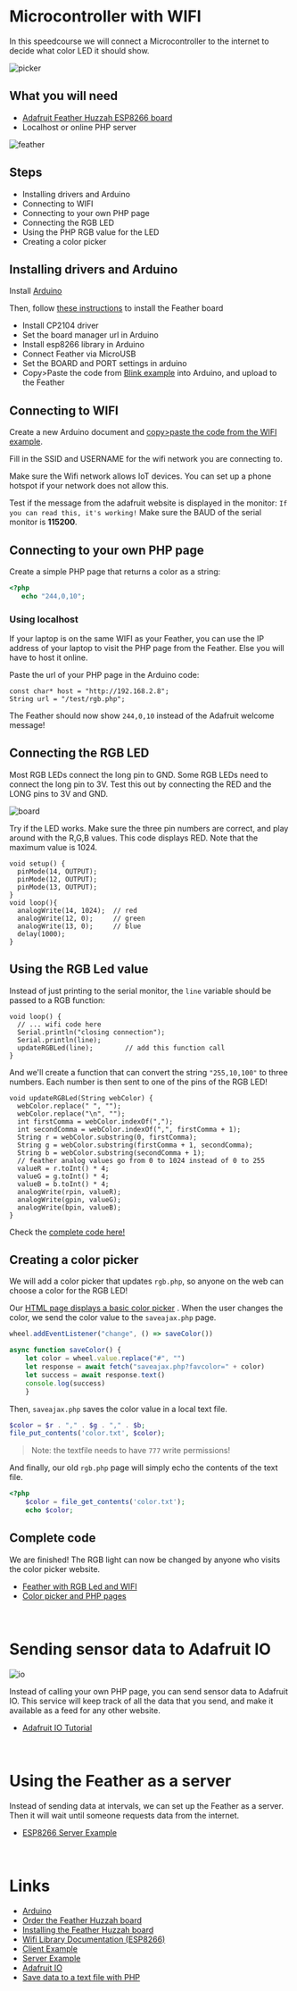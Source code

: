 # Microcontroller with WIFI

In this speedcourse we will connect a Microcontroller to the internet to decide what color LED it should show.

![picker](./colorpicker.png)

## What you will need

- [Adafruit Feather Huzzah ESP8266 board](https://learn.adafruit.com/adafruit-feather-huzzah-esp8266?view=all)
- Localhost or online PHP server

![feather](./feather.jpg)

## Steps

- Installing drivers and Arduino
- Connecting to WIFI
- Connecting to your own PHP page
- Connecting the RGB LED
- Using the PHP RGB value for the LED
- Creating a color picker

## Installing drivers and Arduino

Install [Arduino](https://www.arduino.cc)

Then, follow [these instructions](https://learn.adafruit.com/adafruit-feather-huzzah-esp8266/using-arduino-ide) to install the Feather board

 - Install CP2104 driver
 - Set the board manager url in Arduino
 - Install esp8266 library in Arduino
 - Connect Feather via MicroUSB
 - Set the BOARD and PORT settings in arduino
 - Copy>Paste the code from [Blink example](./feather/blinktest.ino) into Arduino, and upload to the Feather

## Connecting to WIFI

Create a new Arduino document and [copy>paste the code from the WIFI example](./feather/wifitest.ino).

Fill in the SSID and USERNAME for the wifi network you are connecting to.

Make sure the Wifi network allows IoT devices. You can set up a phone hotspot if your network does not allow this.

Test if the message from the adafruit website is displayed in the monitor: `If you can read this, it's working!` Make sure the BAUD of the serial monitor is **115200**.

## Connecting to your own PHP page

Create a simple PHP page that returns a color as a string:

```php
<?php
   echo "244,0,10";
```
### Using localhost

If your laptop is on the same WIFI as your Feather, you can use the IP address of your laptop to visit the PHP page from the Feather. Else you will have to host it online.

Paste the url of your PHP page in the Arduino code:

```arduino
const char* host = "http://192.168.2.8";
String url = "/test/rgb.php";
```

The Feather should now show `244,0,10` instead of the Adafruit welcome message!

## Connecting the RGB LED

Most RGB LEDs connect the long pin to GND. Some RGB LEDs need to connect the long pin to 3V. Test this out by connecting the RED and the LONG pins to 3V and GND. 

![board](feather_rgbled_2.png)

Try if the LED works. Make sure the three pin numbers are correct, and play around with the R,G,B values. This code displays RED. Note that the maximum value is 1024.

```arduino
void setup() {
  pinMode(14, OUTPUT);
  pinMode(12, OUTPUT);
  pinMode(13, OUTPUT);
}
void loop(){
  analogWrite(14, 1024);  // red
  analogWrite(12, 0);     // green
  analogWrite(13, 0);     // blue
  delay(1000);
}
```

## Using the RGB Led value

Instead of just printing to the serial monitor, the `line` variable should be passed to a RGB function:

```arduino
void loop() {
  // ... wifi code here
  Serial.println("closing connection");
  Serial.println(line);
  updateRGBLed(line);        // add this function call
}
```
And we'll create a function that can convert the string `"255,10,100"` to three numbers. Each number is then sent to one of the pins of the RGB LED!
```arduino
void updateRGBLed(String webColor) {
  webColor.replace(" ", "");
  webColor.replace("\n", "");
  int firstComma = webColor.indexOf(",");
  int secondComma = webColor.indexOf(",", firstComma + 1);
  String r = webColor.substring(0, firstComma);
  String g = webColor.substring(firstComma + 1, secondComma);
  String b = webColor.substring(secondComma + 1);
  // feather analog values go from 0 to 1024 instead of 0 to 255
  valueR = r.toInt() * 4;
  valueG = g.toInt() * 4;
  valueB = b.toInt() * 4;
  analogWrite(rpin, valueR);
  analogWrite(gpin, valueG);
  analogWrite(bpin, valueB);
}
```
Check the [complete code here!](./feather/feather_rgbled.ino)

## Creating a color picker

We will add a color picker that updates `rgb.php`, so anyone on the web can choose a color for the RGB LED!

Our [HTML page displays a basic color picker](./website.color.html) . When the user changes the color, we send the color value to the `saveajax.php` page.

```javascript
wheel.addEventListener("change", () => saveColor())

async function saveColor() {
    let color = wheel.value.replace("#", "")
    let response = await fetch("saveajax.php?favcolor=" + color)
    let success = await response.text()
    console.log(success)
    }
```

Then, `saveajax.php` saves the color value  in a local text file.

```php
$color = $r . "," . $g . "," . $b;
file_put_contents('color.txt', $color);
```

> Note: the textfile needs to have `777` write permissions!

And finally, our old `rgb.php` page will simply echo the contents of the text file.

```php
<?php
    $color = file_get_contents('color.txt');
    echo $color;
```

## Complete code

We are finished! The RGB light can now be changed by anyone who visits the color picker website.

- [Feather with RGB Led and WIFI](./feather/feather_rgbled.ino)
- [Color picker and PHP pages](./website)

<br>

# Sending sensor data to Adafruit IO

![io](./io.png)

Instead of calling your own PHP page, you can send sensor data to Adafruit IO. This service will keep track of all the data that you send, and make it available as a feed for any other website.

- [Adafruit IO Tutorial](https://learn.adafruit.com/adafruit-io-basics-analog-output?view=all)

<br>

# Using the Feather as a server

Instead of sending data at intervals, we can set up the Feather as a server. Then it will wait until someone requests data from the internet.

- [ESP8266 Server Example](https://arduino-esp8266.readthedocs.io/en/latest/esp8266wifi/server-examples.html)

<br>

# Links

- [Arduino](https://www.arduino.cc)
- [Order the Feather Huzzah board](https://www.adafruit.com/product/2821)
- [Installing the Feather Huzzah board](https://learn.adafruit.com/adafruit-feather-huzzah-esp8266?view=all)
- [Wifi Library Documentation (ESP8266)](https://arduino-esp8266.readthedocs.io/en/latest/)
- [Client Example](https://arduino-esp8266.readthedocs.io/en/latest/esp8266wifi/client-examples.html)
- [Server Example](https://arduino-esp8266.readthedocs.io/en/latest/esp8266wifi/server-examples.html)
- [Adafruit IO](https://learn.adafruit.com/adafruit-io-basics-analog-output?view=all)
- [Save data to a text file with PHP](https://www.w3schools.com/php/func_filesystem_file_put_contents.asp)